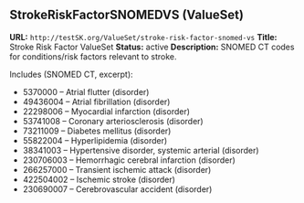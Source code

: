 ## StrokeRiskFactorSNOMEDVS (ValueSet)

**URL:** `http://testSK.org/ValueSet/stroke-risk-factor-snomed-vs`
**Title:** Stroke Risk Factor ValueSet
**Status:** active
**Description:** SNOMED CT codes for conditions/risk factors relevant to stroke.

Includes (SNOMED CT, excerpt):
- 5370000 – Atrial flutter (disorder)
- 49436004 – Atrial fibrillation (disorder)
- 22298006 – Myocardial infarction (disorder)
- 53741008 – Coronary arteriosclerosis (disorder)
- 73211009 – Diabetes mellitus (disorder)
- 55822004 – Hyperlipidemia (disorder)
- 38341003 – Hypertensive disorder, systemic arterial (disorder)
- 230706003 – Hemorrhagic cerebral infarction (disorder)
- 266257000 – Transient ischemic attack (disorder)
- 422504002 – Ischemic stroke (disorder)
- 230690007 – Cerebrovascular accident (disorder)